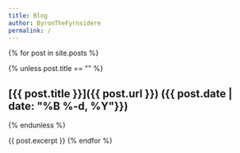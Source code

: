 ```yaml
---
title: Blog
author: ByronTheFyrnsidere
permalink: /
---
```


{% for post in site.posts %}

{% unless post.title == "" %}
## [{{ post.title }}]({{ post.url }}) ({{ post.date | date: "%B %-d, %Y"}})
{% endunless %}

{{ post.excerpt }}
{% endfor %}

